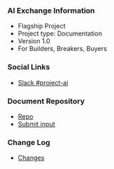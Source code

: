 ### AI Exchange Information
* Flagship Project
* Project type: Documentation
* Version 1.0
* For Builders, Breakers, Buyers

### Social Links
* [Slack #project-ai](https://owasp.slack.com/archives/C04FV0D1GES)

### Document Repository
* [Repo](https://github.com/OWASP/www-project-ai-security-and-privacy-guide/)
* [Submit input](https://github.com/OWASP/www-project-ai-security-and-privacy-guide/issues)

### Change Log
* [Changes](https://github.com/OWASP/www-project-ai-security-and-privacy-guide/commits/)

